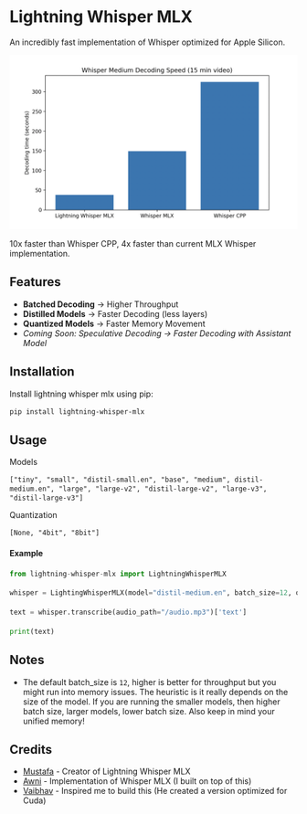 # Lightning Whisper MLX

An incredibly fast implementation of Whisper optimized for Apple Silicon.

![Whisper Decoding Speed](./speed_image.png)

10x faster than Whisper CPP, 4x faster than current MLX Whisper implementation.

## Features

- **Batched Decoding** -> Higher Throughput
- **Distilled Models** -> Faster Decoding (less layers)
- **Quantized Models** -> Faster Memory Movement
- _Coming Soon: Speculative Decoding -> Faster Decoding with Assistant Model_

## Installation

Install lightning whisper mlx using pip:

```bash
pip install lightning-whisper-mlx
```

## Usage

Models

```
["tiny", "small", "distil-small.en", "base", "medium", distil-medium.en", "large", "large-v2", "distil-large-v2", "large-v3", "distil-large-v3"]
```

Quantization

```
[None, "4bit", "8bit"]
```

#### Example

```python
from lightning-whisper-mlx import LightningWhisperMLX

whisper = LightingWhisperMLX(model="distil-medium.en", batch_size=12, quant=None)

text = whisper.transcribe(audio_path="/audio.mp3")['text']

print(text)
```

## Notes

- The default batch_size is `12`, higher is better for throughput but you might run into memory issues. The heuristic is it really depends on the size of the model. If you are running the smaller models, then higher batch size, larger models, lower batch size. Also keep in mind your unified memory!

## Credits

- [Mustafa](https://github.com/mustafaaljadery) - Creator of Lightning Whisper MLX
- [Awni](https://github.com/awni) - Implementation of Whisper MLX (I built on top of this)
- [Vaibhav](https://github.com/Vaibhavs10) - Inspired me to build this (He created a version optimized for Cuda)
